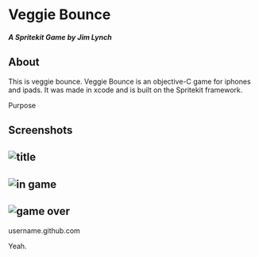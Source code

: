 # Veggie Bounce 
##### A Spritekit Game by Jim Lynch

## About
This is veggie bounce. Veggie Bounce is an objective-C game for iphones and ipads. It was made in xcode and is built on the Spritekit framework. 


Purpose


Screenshots
---
![title](https://github.com/JimTheMan/veggie-bounce/blob/master/Veg%20Bounce/raw-artwork/screenshots/vb-screenshot-title.png)
---
![in game](https://github.com/JimTheMan/veggie-bounce/blob/master/Veg%20Bounce/raw-artwork/screenshots/vb-screenshot-in-game.png)
---
![game over](https://github.com/JimTheMan/veggie-bounce/blob/master/Veg%20Bounce/raw-artwork/screenshots/vb-screenshot-gameover.png)
---

username.github.com

Yeah.

